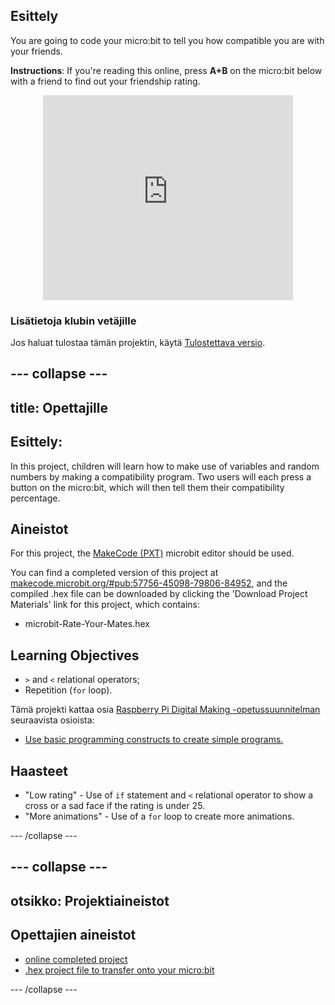 ## Esittely

You are going to code your micro:bit to tell you how compatible you are with your friends.

**Instructions**: If you're reading this online, press **A+B** on the micro:bit below with a friend to find out your friendship rating.

<div class="trinket" style="width:400px;margin: 0 auto;">
<div style="position:relative;height:0;padding-bottom:81.97%;overflow:hidden;"><iframe style="position:absolute;top:0;left:0;width:100%;height:100%;" src="https://makecode.microbit.org/---run?id=_iLDhcVa0K2Fd" allowfullscreen="allowfullscreen" sandbox="allow-popups allow-scripts allow-same-origin" frameborder="0"></iframe></div>
</div>

### Lisätietoja klubin vetäjille

Jos haluat tulostaa tämän projektin, käytä [Tulostettava versio](https://projects.raspberrypi.org/en/projects/rate-your-mates/print).

## \--- collapse \---

## title: Opettajille

## Esittely:

In this project, children will learn how to make use of variables and random numbers by making a compatibility program. Two users will each press a button on the micro:bit, which will then tell them their compatibility percentage.

## Aineistot

For this project, the [MakeCode (PXT)](http://jumpto.cc/mb-new) microbit editor should be used.

You can find a completed version of this project at [makecode.microbit.org/#pub:57756-45098-79806-84952](https://makecode.microbit.org/#pub:57756-45098-79806-84952), and the compiled .hex file can be downloaded by clicking the 'Download Project Materials' link for this project, which contains:

* microbit-Rate-Your-Mates.hex

## Learning Objectives

* `>` and `<` relational operators;
* Repetition (`for` loop).

Tämä projekti kattaa osia [Raspberry Pi Digital Making -opetussuunnitelman](http://rpf.io/curriculum) seuraavista osioista:

* [Use basic programming constructs to create simple programs.](https://www.raspberrypi.org/curriculum/programming/creator)

## Haasteet

* "Low rating" - Use of `if` statement and `<` relational operator to show a cross or a sad face if the rating is under 25.
* "More animations" - Use of a `for` loop to create more animations.

\--- /collapse \---

## \--- collapse \---

## otsikko: Projektiaineistot

## Opettajien aineistot

* [online completed project](https://makecode.microbit.org/#pub:57756-45098-79806-84952)
* [.hex project file to transfer onto your micro:bit](resources/microbit-Rate-Your-Mates.hex)

\--- /collapse \---